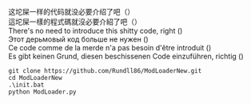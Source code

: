 这坨屎一样的代码就没必要介绍了吧（）  
這坨屎一樣的程式碼就沒必要介紹了吧（）  
There's no need to introduce this shitty code, right ()  
Этот дерьмовый код больше не нужен ()  
Ce code comme de la merde n'a pas besoin d'être introduit ()  
Es gibt keinen Grund, diesen beschissenen Code einzuführen, richtig ()  
```batch
git clone https://github.com/Rundll86/ModLoaderNew.git
cd ModLoaderNew
.\init.bat
python ModLoader.py
```